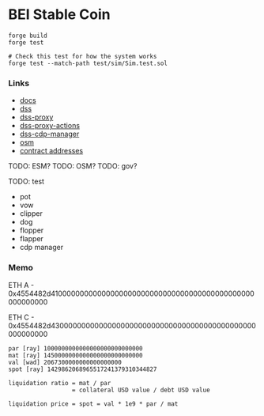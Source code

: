 # BEI Stable Coin

```shell
forge build
forge test
```

```shell
# Check this test for how the system works
forge test --match-path test/sim/Sim.test.sol
```

### Links

- [docs](https://docs.makerdao.com/)
- [dss](https://github.com/makerdao/dss)
- [dss-proxy](https://github.com/makerdao/dss-proxy)
- [dss-proxy-actions](https://github.com/makerdao/dss-proxy-actions)
- [dss-cdp-manager](https://github.com/makerdao/dss-cdp-manager)
- [osm](https://github.com/makerdao/osm)
- [contract addresses](https://chainlog.sky.money/api/mainnet/active.json)

TODO: ESM?
TODO: OSM?
TODO: gov?

TODO: test

- pot
- vow
- clipper
- dog
- flopper
- flapper
- cdp manager

### Memo

ETH A - 0x4554482d41000000000000000000000000000000000000000000000000000000

ETH C - 0x4554482d43000000000000000000000000000000000000000000000000000000

```
par [ray] 1000000000000000000000000000
mat [ray] 1450000000000000000000000000
val [wad] 2067300000000000000000
spot [ray] 1429862068965517241379310344827

liquidation ratio = mat / par
                  = collateral USD value / debt USD value

liquidation price = spot = val * 1e9 * par / mat
```
